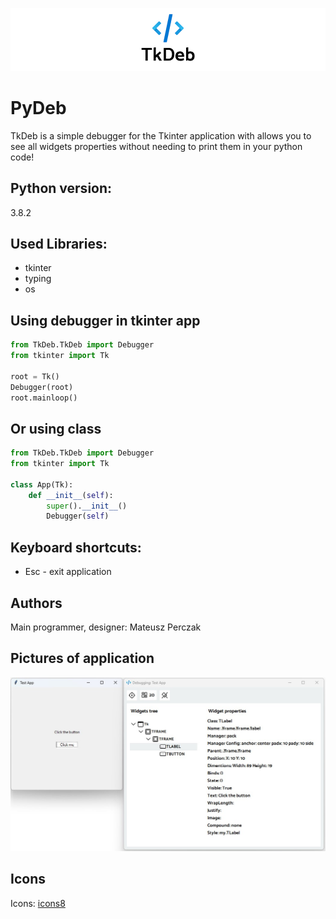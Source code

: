 ![Header](./images/tkdeb_header.jpg)

# PyDeb

TkDeb is a simple debugger for the Tkinter application with allows you to see all widgets properties without needing to print them in your python code!

## Python version:

3.8.2

## Used Libraries:

- tkinter
- typing
- os

## Using debugger in tkinter app

```py
from TkDeb.TkDeb import Debugger
from tkinter import Tk

root = Tk()
Debugger(root)
root.mainloop()
```

## Or using class

```py
from TkDeb.TkDeb import Debugger
from tkinter import Tk

class App(Tk):
    def __init__(self):
        super().__init__()
        Debugger(self)
```

## Keyboard shortcuts:

- Esc - exit application

## Authors

Main programmer, designer: Mateusz Perczak

## Pictures of application

![Picture of application](./images/app.jpg)

## Icons

Icons: [icons8](https://icons8.com/)
